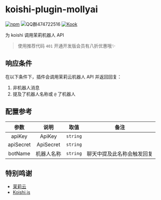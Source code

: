 # koishi-plugin-mollyai

[![npm](https://img.shields.io/npm/v/koishi-plugin-mollyai?style=flat-square)](https://www.npmjs.com/package/koishi-plugin-mollyai) ![QQ群474722516](https://img.shields.io/badge/QQ群-474722516-blue) [![Kook](https://img.shields.io/badge/Kook-4o1.to-green)](https://4o1.to/kook)

为 koishi 调用茉莉机器人 API

> 使用推荐代码 `401` 开通开发版会员有八折优惠哦✨

## 响应条件

在以下条件下，插件会调用茉莉云机器人 API 并返回回复：

1. 非机器人消息
2. 提及了机器人名称或 `@` 了机器人

## 配置参考

|参数|说明|取值|备注|
|:---:|:---:|:---:|:---:|
|apiKey|ApiKey|`string`| |
|apiSecret|ApiSecret |`string`| |
|botName|机器人名称|`string`| 聊天中提及此名称会触发回复 |

## 特别鸣谢

- [茉莉云](https://mly.app/)
- [Koishi.js](https://koishi.chat)

